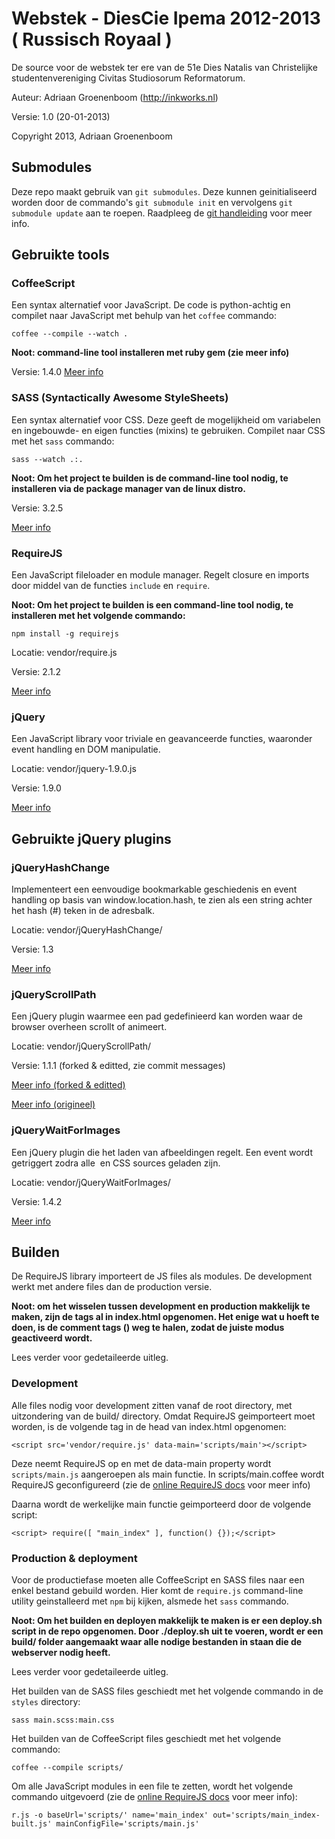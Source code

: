 Webstek - DiesCie Ipema 2012-2013 ( Russisch Royaal )
=====================================================
De source voor de webstek ter ere van de 51e Dies Natalis van Christelijke studentenvereniging Civitas Studiosorum Reformatorum.

Auteur: Adriaan Groenenboom (http://inkworks.nl)

Versie: 1.0 (20-01-2013)

Copyright 2013, Adriaan Groenenboom

Submodules
----------
Deze repo maakt gebruik van `git submodules`. 
Deze kunnen geinitialiseerd worden door de commando's `git submodule init` en vervolgens `git submodule update` aan te roepen. 
Raadpleeg de [git handleiding](http://git-scm.com/book/en/Git-Tools-Submodules) voor meer info.

Gebruikte tools
---------------
### CoffeeScript
Een syntax alternatief voor JavaScript. De code is python-achtig en compilet naar JavaScript met behulp van het `coffee` commando:

	coffee --compile --watch .

__Noot: command-line tool installeren met ruby gem (zie meer info)__

Versie: 1.4.0
[Meer info](http://www.coffeescript.org)

### SASS (Syntactically Awesome StyleSheets)
Een syntax alternatief voor CSS. 
Deze geeft de mogelijkheid om variabelen en ingebouwde- en eigen functies (mixins) te gebruiken. 
Compilet naar CSS met het `sass` commando:

	sass --watch .:.

__Noot: Om het project te builden is de command-line tool nodig, te installeren via de package manager van de linux distro.__

Versie: 3.2.5

[Meer info](http://www.sass-lang.com)

### RequireJS
Een JavaScript fileloader en module manager. Regelt closure en imports door middel van de functies `include` en `require`.

__Noot: Om het project te builden is een command-line tool nodig, te installeren met het volgende commando:__

	npm install -g requirejs

Locatie: vendor/require.js

Versie: 2.1.2

[Meer info](http://www.requirejs.org)

### jQuery
Een JavaScript library voor triviale en geavanceerde functies, waaronder event handling en DOM manipulatie.

Locatie: vendor/jquery-1.9.0.js

Versie: 1.9.0

[Meer info](www.jquery.com)

Gebruikte jQuery plugins
-----------------
### jQueryHashChange
Implementeert een eenvoudige bookmarkable geschiedenis en event handling op basis van window.location.hash, te zien als een string achter het hash (#) teken in de adresbalk.

Locatie: vendor/jQueryHashChange/

Versie: 1.3

[Meer info](https://github.com/cowboy/jquery-hashchange/tree/v1.3)

### jQueryScrollPath
Een jQuery plugin waarmee een pad gedefinieerd kan worden waar de browser overheen scrollt of animeert.

Locatie: vendor/jQueryScrollPath/

Versie: 1.1.1 (forked & editted, zie commit messages)

[Meer info (forked & editted)](https://github.com/inkworks/scrollpath.git)

[Meer info (origineel)](https://github.com/JoelBesada/scrollpath)

### jQueryWaitForImages
Een jQuery plugin die het laden van afbeeldingen regelt. Een event wordt getriggert zodra alle <img> en CSS sources geladen zijn.

Locatie: vendor/jQueryWaitForImages/

Versie: 1.4.2

[Meer info](https://github.com/alexanderdickson/waitForImages.git)

Builden
-------
De RequireJS library importeert de JS files als modules. De development werkt met andere files dan de production versie. 

__Noot: om het wisselen tussen development en production makkelijk te maken, zijn de tags al in index.html opgenomen.
Het enige wat u hoeft te doen, is de comment tags (<!-- -->) weg te halen, zodat de juiste modus geactiveerd wordt.__

Lees verder voor gedetaileerde uitleg.

### Development
Alle files nodig voor development zitten vanaf de root directory, met uitzondering van de build/ directory. 
Omdat RequireJS geimporteert moet worden, is de volgende tag in de head van index.html opgenomen:
	
	<script src='vendor/require.js' data-main='scripts/main'></script>

Deze neemt RequireJS op en met de data-main property wordt `scripts/main.js` aangeroepen als main functie.
In scripts/main.coffee wordt RequireJS geconfigureerd (zie de [online RequireJS docs](http://www.requirejs.org/docs/optimization.html#basics) voor meer info)

Daarna wordt de werkelijke main functie geimporteerd door de volgende script:

	<script> require([ "main_index" ], function() {});</script>

### Production & deployment
Voor de productiefase moeten alle CoffeeScript en SASS files naar een enkel bestand gebuild worden.
Hier komt de `require.js` command-line utility geinstalleerd met `npm` bij kijken, alsmede het `sass` commando.

__Noot: Om het builden en deployen makkelijk te maken is er een deploy.sh script in de repo opgenomen. 
Door ./deploy.sh uit te voeren, wordt er een build/ folder aangemaakt waar alle nodige bestanden in staan die de webserver nodig heeft.__

Lees verder voor gedetaileerde uitleg.

Het builden van de SASS files geschiedt met het volgende commando in de `styles` directory:
	
	sass main.scss:main.css

Het builden van de CoffeeScript files geschiedt met het volgende commando:

	coffee --compile scripts/

Om alle JavaScript modules in een file te zetten, wordt het volgende commando uitgevoerd 
(zie de [online RequireJS docs](http://www.requirejs.org/docs/optimization.html#basics) voor meer info):

	r.js -o baseUrl='scripts/' name='main_index' out='scripts/main_index-built.js' mainConfigFile='scripts/main.js'


